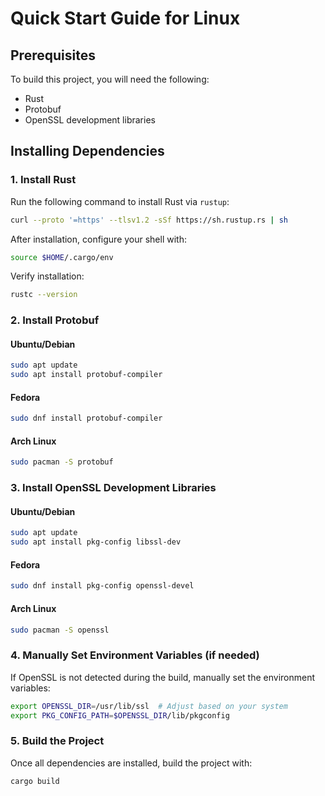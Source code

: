 # Quick Start Guide for Linux

## Prerequisites

To build this project, you will need the following:

- Rust
- Protobuf
- OpenSSL development libraries

## Installing Dependencies

### 1. Install Rust

Run the following command to install Rust via `rustup`:

```bash
curl --proto '=https' --tlsv1.2 -sSf https://sh.rustup.rs | sh
```

After installation, configure your shell with:

```bash
source $HOME/.cargo/env
```

Verify installation:

```bash
rustc --version
```

### 2. Install Protobuf

#### Ubuntu/Debian
```bash
sudo apt update
sudo apt install protobuf-compiler
```

#### Fedora
```bash
sudo dnf install protobuf-compiler
```

#### Arch Linux
```bash
sudo pacman -S protobuf
```

### 3. Install OpenSSL Development Libraries

#### Ubuntu/Debian
```bash
sudo apt update
sudo apt install pkg-config libssl-dev
```

#### Fedora
```bash
sudo dnf install pkg-config openssl-devel
```

#### Arch Linux
```bash
sudo pacman -S openssl
```

### 4. Manually Set Environment Variables (if needed)

If OpenSSL is not detected during the build, manually set the environment variables:

```bash
export OPENSSL_DIR=/usr/lib/ssl  # Adjust based on your system
export PKG_CONFIG_PATH=$OPENSSL_DIR/lib/pkgconfig
```

### 5. Build the Project

Once all dependencies are installed, build the project with:

```bash
cargo build
```